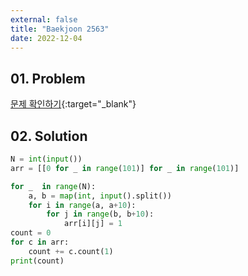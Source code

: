 ```yaml
---
external: false
title: "Baekjoon 2563"
date: 2022-12-04
---
```


## 01. Problem

[문제 확인하기](https://www.acmicpc.net/problem/2563){:target="_blank"}

## 02. Solution

```Python
N = int(input())
arr = [[0 for _ in range(101)] for _ in range(101)]

for _  in range(N):
    a, b = map(int, input().split())
    for i in range(a, a+10):
        for j in range(b, b+10):
            arr[i][j] = 1
count = 0
for c in arr:
    count += c.count(1)
print(count)
```
